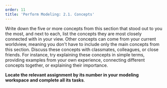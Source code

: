 ```yaml
---
order: 11
title: 'Perform Modeling: 2.1. Concepts'
---
```


Write down the five or more concepts from this section that stood out to you the most, and next to each, list the concepts they are most closely connected with in your view. Other concepts can come from your current worldview, meaning you don't have to include only the main concepts from this section. Discuss these concepts with classmates, colleagues, or close friends. For instance, try explaining these concepts in simple terms, providing examples from your own experience, connecting different concepts together, or explaining their importance.

**Locate the relevant assignment by its number in your modeling workspace and complete all its tasks**.